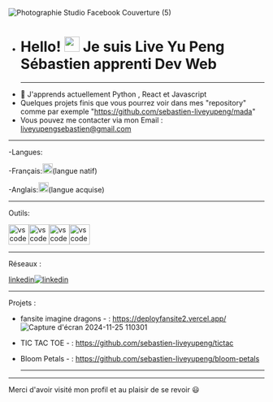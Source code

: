 ![Photographie Studio Facebook Couverture (5)](https://github.com/user-attachments/assets/fca82604-efa2-40a8-b564-67de32b6d914)

- # Hello! <img src="https://raw.githubusercontent.com/MartinHeinz/MartinHeinz/master/wave.gif" width="30px" height="30px" /> Je suis Live Yu Peng Sébastien apprenti Dev Web
  --------------------------------------------------------------------
- 🌱 J'apprends actuellement Python , React et Javascript
- Quelques projets finis que vous pourrez voir dans mes "repository" comme par exemple "https://github.com/sebastien-liveyupeng/mada"
- Vous pouvez me contacter via mon Email : liveyupengsebastien@gmail.com
------------------------------------------------------------------------------------
-Langues:

 -Français:<img src="https://github.com/user-attachments/assets/802b605b-8b4e-44a7-a2b8-374b39883293" alt="flag" width="20">(langue natif)
 
 -Anglais:<img src="https://github.com/user-attachments/assets/e6521ca8-bb60-4cef-99e4-6d053658de83" alt="flag" width="20">(langue acquise)

 ------------------------------------------------------------------------------
 Outils:

<img src="https://github.com/user-attachments/assets/3c96c295-3d1f-4af4-893c-5827c3946b94" alt="vscode" width="40"><img src="https://github.com/user-attachments/assets/c261e4cd-2bf4-43f9-8212-cf2f5ae5d2b4" alt="vscode" width="40"><img src="https://github.com/user-attachments/assets/23b83cfe-ffb8-4a93-9f39-51f3396cd1f0" alt="vscode" width="40"><img src="https://github.com/user-attachments/assets/333f6bcd-8500-44b3-9c78-2b4a1ef8458f" alt="vscode" width="40">

------------------------------------------------------------------------------

Réseaux :

<a href="https://www.linkedin.com/in/s%C3%A9bastien-live-yu-peng-62713733b/">linkedin<img src="https://github.com/user-attachments/assets/5b369679-305c-40ba-8bca-d268045559ff" alt="linkedin" widht="20"></a>


 
---------------------------------------------------------------------------------------------------------------------
Projets :
- fansite imagine dragons - :
  https://deployfansite2.vercel.app/
  ![Capture d'écran 2024-11-25 110301](https://github.com/user-attachments/assets/0058dfaa-941b-48b9-905c-119c57ecd499)

- TIC TAC TOE  - :
  https://github.com/sebastien-liveyupeng/tictac
- Bloom Petals - :
  https://github.com/sebastien-liveyupeng/bloom-petals
  
  ---------------------------------------------------------------------------


-----------------------------------------------------------------------------
Merci d'avoir visité mon profil  et au plaisir de se revoir 😃
<!---
sebastien-liveyupeng/sebastien-liveyupeng is a ✨ special ✨ repository because its `README.md` (this file) appears on your GitHub profile.
You can click the Preview link to take a look at your changes.
--->






